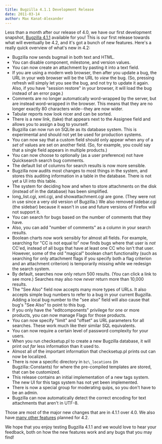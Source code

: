 ```yaml
---
title: Bugzilla 4.1.1 Development Release
date: 2011-03-14
author: Max Kanat-Alexander
---
```

Less than a month after our release of 4.0, we have our first
development snapshot, [Bugzilla
4.1.1](http://www.bugzilla.org/news/2011/03/13/release-of-bugzilla-4.1.1)
available for you\! This is our first release towards what will
eventually be 4.2, and it's got a bunch of new features. Here's a really
quick overview of what's new in 4.2:

  - Bugzilla now sends bugmail in both text and HTML.
  - You can disable component, milestone, and version values.
  - You can now create an attachment by pasting it into a text field.
  - If you are using a modern web browser, then after you update a bug,
    the URL in your web browser will be the URL to *view* the bug. (So,
    pressing refresh will simply let you see the bug, and not try to
    update it again. Also, if you have "session restore" in your
    browser, it will load the bug instead of an error page.)
  - Comments are no longer automatically word-wrapped by the server, but
    are instead word-wrapped in the browser. This means that they are no
    longer exactly 80 characters wide--they are now wider.
  - Tabular reports now look nicer and can be sorted.
  - There is a new link, (take) that appears next to the Assignee field
    and allows you to assign a bug to yourself.
  - Bugzilla can now run on SQLite as its database system. This is
    experimental and should not yet be used for production systems.
  - You can now say that a custom field should only appear when any of a
    *set* of values are set on another field. (So, for example, you
    could say that a single field appears in multiple products.)
  - You can now choose to optionally (as a user preference) not have
    Quicksearch search bug comments.
  - The default list of columns for search results is now more sensible.
  - Bugzilla now audits most changes to most things in the system, and
    stores this auditing information in a table in the database. There
    is not yet a UI into this table.
  - The system for deciding how and when to store attachments on the
    disk (instead of in the database) has been simplified.
  - long\_list.cgi, xml.cgi, and showattachment.cgi are gone. (They were
    not in use since a very old version of Bugzilla.) We also removed
    sidebar.cgi (the sidebar) because it wasn't in use and future
    versions of Firefox will not support it.
  - You can search for bugs based on the number of comments that they
    have.
  - Also, you can add "number of comments" as a column in your search
    results.
  - Boolean charts now work sensibly for almost all fields. For example,
    searching for "CC is not equal to" now finds bugs where that user is
    *not* CC'ed, instead of all bugs that have at least one CC who isn't
    that user. However, some of the old "magical" boolean chart
    functionality (such as searching for only attachment flags if you
    specify both a flag criterion and an attachment criterion) is
    temporarily missing while we redesign the search system.
  - By default, searches now only return 500 results. (You can click a
    link to see more.) Searches may also now *never* return more than
    10,000 results.
  - The "See Also" field now accepts many more types of URLs. It also
    accepts simple bug numbers to refer to a bug in your current
    Bugzilla. Adding a local bug number to the "see also" field will
    also cause that bug's "See Also" to point to this bug.
  - If you only have the "editcomponents" privilege for one or more
    products, you can now manage Flags for those products.
  - You can now specify "limit" and "offset" as URL parameters for all
    searches. These work much like their similar SQL equivalents.
  - You can now require a certain level of password complexity for your
    users.
  - When you run checksetup.pl to create a new Bugzilla database, it
    will print out *far* less information than it used to.
  - Almost all of the important information that checksetup.pl prints
    out can now be localized.
  - There is now a specific directory in `bz\_locations`
    (in Bugzilla::Constants) for where the pre-compiled templates are
    stored, that can be customized.
  - This release contains an initial implementation of a new tags
    system. The new UI for this tags system has not yet been
    implemented.
  - There is now a special group for moderating quips, so you don't have
    to be an admin.
  - Bugzilla can now automatically detect the correct encoding for text
    attachments that aren't in UTF-8.

Those are most of the major new changes that are in 4.1.1 over 4.0. We
also have [many other
features](https://bugzilla.mozilla.org/buglist.cgi?bug_severity=enhancement&resolution=---&query_format=advanced&product=Bugzilla&target_milestone=Bugzilla%204.2)
planned for 4.2.

We hope that you enjoy testing Bugzilla 4.1.1 and we would love to hear
your feedback, both on how the new features work and any bugs that you
may find\!
